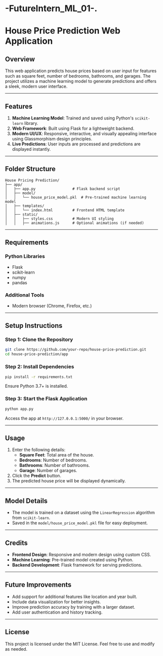 # -FutureIntern_ML_01-.

# House Price Prediction Web Application

## Overview
This web application predicts house prices based on user input for features such as square feet, number of bedrooms, bathrooms, and garages. The project utilizes a machine learning model to generate predictions and offers a sleek, modern user interface.

---

## Features
1. **Machine Learning Model**: Trained and saved using Python's `scikit-learn` library.
2. **Web Framework**: Built using Flask for a lightweight backend.
3. **Modern UI/UX**: Responsive, interactive, and visually appealing interface using Glassmorphism design principles.
4. **Live Predictions**: User inputs are processed and predictions are displayed instantly.

---

## Folder Structure
```
House Pricing Prediction/
├── app/
│   ├── app.py                 # Flask backend script
│   ├── model/
│   │   └── house_price_model.pkl  # Pre-trained machine learning model
│   ├── templates/
│   │   └── index.html         # Frontend HTML template
│   ├── static/
│   │   ├── styles.css         # Modern UI styling
│   │   ├── animations.js      # Optional animations (if needed)
```

---

## Requirements

### Python Libraries
- Flask
- scikit-learn
- numpy
- pandas

### Additional Tools
- Modern browser (Chrome, Firefox, etc.)

---

## Setup Instructions

### Step 1: Clone the Repository
```bash
git clone https://github.com/your-repo/house-price-prediction.git
cd house-price-prediction/app
```

### Step 2: Install Dependencies
```bash
pip install -r requirements.txt
```
Ensure Python 3.7+ is installed.

### Step 3: Start the Flask Application
```bash
python app.py
```
Access the app at `http://127.0.0.1:5000/` in your browser.

---

## Usage
1. Enter the following details:
   - **Square Feet**: Total area of the house.
   - **Bedrooms**: Number of bedrooms.
   - **Bathrooms**: Number of bathrooms.
   - **Garage**: Number of garages.
2. Click the **Predict** button.
3. The predicted house price will be displayed dynamically.

---

## Model Details
- The model is trained on a dataset using the `LinearRegression` algorithm from `scikit-learn`.
- Saved in the `model/house_price_model.pkl` file for easy deployment.

---

## Credits
- **Frontend Design**: Responsive and modern design using custom CSS.
- **Machine Learning**: Pre-trained model created using Python.
- **Backend Development**: Flask framework for serving predictions.

---

## Future Improvements
- Add support for additional features like location and year built.
- Include data visualization for better insights.
- Improve prediction accuracy by training with a larger dataset.
- Add user authentication and history tracking.

---

## License
This project is licensed under the MIT License. Feel free to use and modify as needed.
